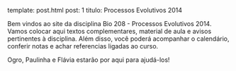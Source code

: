 template: post.html
post: 1
titulo: Processos Evolutivos 2014

Bem vindos ao site da disciplina Bio 208 - Processos Evolutivos 2014.
Vamos colocar aqui textos complementares, material de aula e avisos
pertinentes à disciplina. Além disso, você poderá acompanhar o
calendário, conferir notas e achar referencias ligadas ao curso.

Ogro, Paulinha e Flávia estarão por aqui para ajudá-los!

